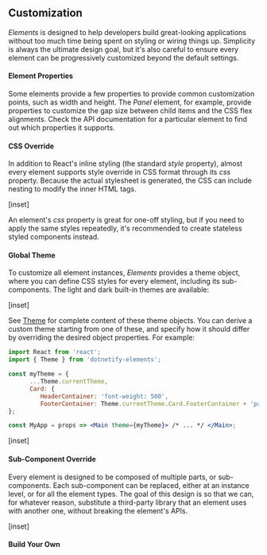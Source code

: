 ﻿## Customization

_Elements_ is designed to help developers build great-looking applications without too much time being spent on styling or wiring things up.  Simplicity is always the ultimate design goal, but it's also careful to ensure every element can be progressively customized beyond the default settings.  

#### Element Properties

Some elements provide a few properties to provide common customization points, such as width and height.  The _Panel_ element, for example, provide properties to customize the gap size between child items and the CSS flex alignments.  Check the API documentation for a particular element to find out which properties it supports.

#### CSS Override

In addition to React's inline styling (the standard _style_ property), almost every element supports style override in CSS format through its _css_ property.  Because the actual stylesheet is generated, the CSS can include nesting to modify the inner HTML tags.

[inset]
<br/>

An element's _css_ property is great for one-off styling, but if you need to apply the same styles repeatedly, it's recommended to create stateless styled components instead.

#### Global Theme

To customize all element instances, _Elements_ provides a theme object, where you can define CSS styles for every element, including its sub-components. The light and dark built-in themes are available:

[inset]
<br/>

See [Theme](layout/theme) for complete content of these theme objects.  You can derive a custom theme starting from one of these, and specify how it should differ by overriding the desired object properties.  For example:

```jsx
import React from 'react';
import { Theme } from 'dotnetify-elements';

const myTheme = {
      ...Theme.currentTheme,
      Card: {
         HeaderContainer: 'font-weight: 500',
         FooterContainer: Theme.currentTheme.Card.FooterContainer + 'padding: .5rem'
};

const MyApp = props => <Main theme={myTheme}> /* ... */ </Main>;
```

[inset]

#### Sub-Component Override

Every element is designed to be composed of multiple parts, or sub-components.  Each sub-component can be replaced, either at an instance level, or for all the element types.  The goal of this design is so that we can, for whatever reason, substitute a third-party library that an element uses with another one, without breaking the element's APIs.

[inset]

#### Build Your Own



